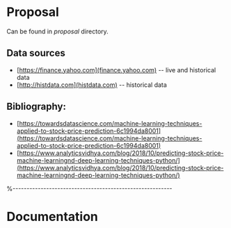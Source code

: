 # Proposal
Can be found in *proposal* directory.

## Data sources
- [https://finance.yahoo.com](finance.yahoo.com) -- live and historical data
- [http://histdata.com](histdata.com) -- historical data

## Bibliography:
- [https://towardsdatascience.com/machine-learning-techniques-applied-to-stock-price-prediction-6c1994da8001](https://towardsdatascience.com/machine-learning-techniques-applied-to-stock-price-prediction-6c1994da8001)
- [https://www.analyticsvidhya.com/blog/2018/10/predicting-stock-price-machine-learningnd-deep-learning-techniques-python/](https://www.analyticsvidhya.com/blog/2018/10/predicting-stock-price-machine-learningnd-deep-learning-techniques-python/)

%---------------------------------------------------------
# Documentation

